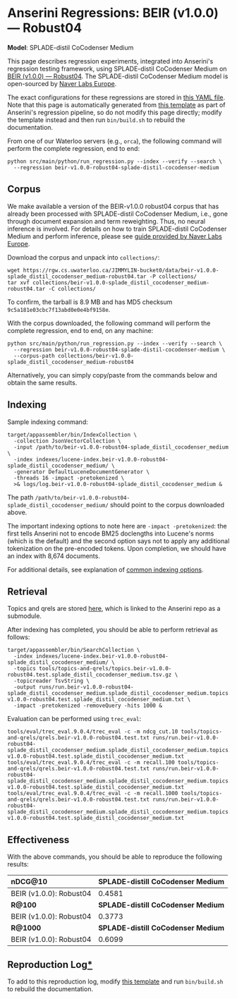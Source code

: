 # Anserini Regressions: BEIR (v1.0.0) &mdash; Robust04

**Model**: SPLADE-distil CoCodenser Medium

This page describes regression experiments, integrated into Anserini's regression testing framework, using SPLADE-distil CoCodenser Medium on [BEIR (v1.0.0) &mdash; Robust04](http://beir.ai/).
The SPLADE-distil CoCodenser Medium model is open-sourced by [Naver Labs Europe](https://europe.naverlabs.com/research/machine-learning-and-optimization/splade-models).

The exact configurations for these regressions are stored in [this YAML file](../../src/main/resources/regression/beir-v1.0.0-robust04-splade-distil-cocodenser-medium.yaml).
Note that this page is automatically generated from [this template](../../src/main/resources/docgen/templates/beir-v1.0.0-robust04-splade-distil-cocodenser-medium.template) as part of Anserini's regression pipeline, so do not modify this page directly; modify the template instead and then run `bin/build.sh` to rebuild the documentation.

From one of our Waterloo servers (e.g., `orca`), the following command will perform the complete regression, end to end:

```
python src/main/python/run_regression.py --index --verify --search \
  --regression beir-v1.0.0-robust04-splade-distil-cocodenser-medium
```

## Corpus

We make available a version of the BEIR-v1.0.0 robust04 corpus that has already been processed with SPLADE-distil CoCodenser Medium, i.e., gone through document expansion and term reweighting.
Thus, no neural inference is involved.
For details on how to train SPLADE-distil CoCodenser Medium and perform inference, please see [guide provided by Naver Labs Europe](https://github.com/naver/splade/tree/main/anserini_evaluation).

Download the corpus and unpack into `collections/`:

```
wget https://rgw.cs.uwaterloo.ca/JIMMYLIN-bucket0/data/beir-v1.0.0-splade_distil_cocodenser_medium-robust04.tar -P collections/
tar xvf collections/beir-v1.0.0-splade_distil_cocodenser_medium-robust04.tar -C collections/
```

To confirm, the tarball is 8.9 MB and has MD5 checksum `9c5a181e03cbc7f13abd0e0e4bf9158e`.

With the corpus downloaded, the following command will perform the complete regression, end to end, on any machine:

```
python src/main/python/run_regression.py --index --verify --search \
  --regression beir-v1.0.0-robust04-splade-distil-cocodenser-medium \
  --corpus-path collections/beir-v1.0.0-splade_distil_cocodenser_medium-robust04
```

Alternatively, you can simply copy/paste from the commands below and obtain the same results.

## Indexing

Sample indexing command:

```
target/appassembler/bin/IndexCollection \
  -collection JsonVectorCollection \
  -input /path/to/beir-v1.0.0-robust04-splade_distil_cocodenser_medium \
  -index indexes/lucene-index.beir-v1.0.0-robust04-splade_distil_cocodenser_medium/ \
  -generator DefaultLuceneDocumentGenerator \
  -threads 16 -impact -pretokenized \
  >& logs/log.beir-v1.0.0-robust04-splade_distil_cocodenser_medium &
```

The path `/path/to/beir-v1.0.0-robust04-splade_distil_cocodenser_medium/` should point to the corpus downloaded above.

The important indexing options to note here are `-impact -pretokenized`: the first tells Anserini not to encode BM25 doclengths into Lucene's norms (which is the default) and the second option says not to apply any additional tokenization on the pre-encoded tokens.
Upon completion, we should have an index with 8,674 documents.

For additional details, see explanation of [common indexing options](common-indexing-options.md).

## Retrieval

Topics and qrels are stored [here](https://github.com/castorini/anserini-tools/tree/master/topics-and-qrels), which is linked to the Anserini repo as a submodule.

After indexing has completed, you should be able to perform retrieval as follows:

```
target/appassembler/bin/SearchCollection \
  -index indexes/lucene-index.beir-v1.0.0-robust04-splade_distil_cocodenser_medium/ \
  -topics tools/topics-and-qrels/topics.beir-v1.0.0-robust04.test.splade_distil_cocodenser_medium.tsv.gz \
  -topicreader TsvString \
  -output runs/run.beir-v1.0.0-robust04-splade_distil_cocodenser_medium.splade_distil_cocodenser_medium.topics.beir-v1.0.0-robust04.test.splade_distil_cocodenser_medium.txt \
  -impact -pretokenized -removeQuery -hits 1000 &
```

Evaluation can be performed using `trec_eval`:

```
tools/eval/trec_eval.9.0.4/trec_eval -c -m ndcg_cut.10 tools/topics-and-qrels/qrels.beir-v1.0.0-robust04.test.txt runs/run.beir-v1.0.0-robust04-splade_distil_cocodenser_medium.splade_distil_cocodenser_medium.topics.beir-v1.0.0-robust04.test.splade_distil_cocodenser_medium.txt
tools/eval/trec_eval.9.0.4/trec_eval -c -m recall.100 tools/topics-and-qrels/qrels.beir-v1.0.0-robust04.test.txt runs/run.beir-v1.0.0-robust04-splade_distil_cocodenser_medium.splade_distil_cocodenser_medium.topics.beir-v1.0.0-robust04.test.splade_distil_cocodenser_medium.txt
tools/eval/trec_eval.9.0.4/trec_eval -c -m recall.1000 tools/topics-and-qrels/qrels.beir-v1.0.0-robust04.test.txt runs/run.beir-v1.0.0-robust04-splade_distil_cocodenser_medium.splade_distil_cocodenser_medium.topics.beir-v1.0.0-robust04.test.splade_distil_cocodenser_medium.txt
```

## Effectiveness

With the above commands, you should be able to reproduce the following results:

| **nDCG@10**                                                                                                  | **SPLADE-distill CoCodenser Medium**|
|:-------------------------------------------------------------------------------------------------------------|-----------|
| BEIR (v1.0.0): Robust04                                                                                      | 0.4581    |
| **R@100**                                                                                                    | **SPLADE-distill CoCodenser Medium**|
| BEIR (v1.0.0): Robust04                                                                                      | 0.3773    |
| **R@1000**                                                                                                   | **SPLADE-distill CoCodenser Medium**|
| BEIR (v1.0.0): Robust04                                                                                      | 0.6099    |


## Reproduction Log[*](reproducibility.md)

To add to this reproduction log, modify [this template](../../src/main/resources/docgen/templates/beir-v1.0.0-robust04-splade-distil-cocodenser-medium.template) and run `bin/build.sh` to rebuild the documentation.
